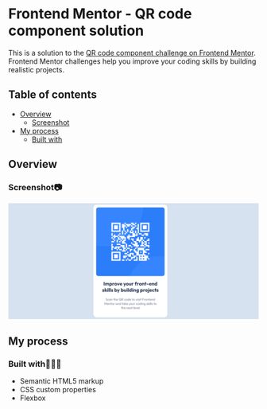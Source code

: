 # Frontend Mentor - QR code component solution

This is a solution to the [QR code component challenge on Frontend Mentor](https://www.frontendmentor.io/challenges/qr-code-component-iux_sIO_H). Frontend Mentor challenges help you improve your coding skills by building realistic projects. 

## Table of contents

- [Overview](#overview)
  - [Screenshot](#screenshot)
- [My process](#my-process)
  - [Built with](#built-with)

## Overview

### Screenshot📷

![screenshot of the project on desktop](./screenshot.png)

## My process

### Built with👩🏻‍💻

- Semantic HTML5 markup
- CSS custom properties
- Flexbox